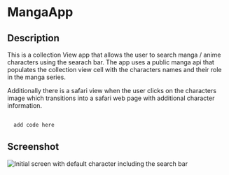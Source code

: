 # MangaApp
## Description
This is a collection View app that allows the user to search manga / anime characters using the searach bar. The app uses a public manga api that populates the collection view cell with the characters names and their role in the manga series. 

Additionally there is a safari view when the user clicks on the characters image which transitions into a safari web page with additional character information.

```swift 
  
  add code here 

```

## Screenshot 

![Initial screen with default character including the search bar](Assests/homescreen.png)
